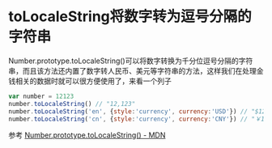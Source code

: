 
# toLocaleString将数字转为逗号分隔的字符串

Number.prototype.toLocaleString()可以将数字转换为千分位逗号分隔的字符串，而且该方法还内置了数字转人民币、美元等字符串的方法，这样我们在处理金钱相关的数据时就可以很方便使用了，来看一个列子

```js
var number = 12123
number.toLocaleString() // "12,123"
number.toLocaleString('en', {style:'currency', currency:'USD'}) // "$12,123.00"
number.toLocaleString('cn', {style:'currency', currency:'CNY'}) // "￥12,123.00"
```

参考 [Number.prototype.toLocaleString() - MDN](https://developer.mozilla.org/en-US/docs/Web/JavaScript/Reference/Global_Objects/Number/toLocaleString)